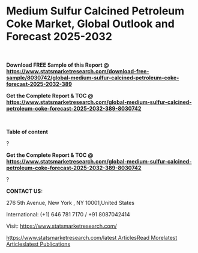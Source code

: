 <h1>Medium Sulfur Calcined Petroleum Coke Market, Global Outlook and Forecast 2025-2032</h1><br/><p><strong>Download FREE Sample of this Report @ <a href="https://www.statsmarketresearch.com/download-free-sample/8030742/global-medium-sulfur-calcined-petroleum-coke-forecast-2025-2032-389">https://www.statsmarketresearch.com/download-free-sample/8030742/global-medium-sulfur-calcined-petroleum-coke-forecast-2025-2032-389</a></strong></p>
 
 
 
 <div><b>Get the Complete Report & TOC @ <a href="https://www.statsmarketresearch.com/global-medium-sulfur-calcined-petroleum-coke-forecast-2025-2032-389-8030742">https://www.statsmarketresearch.com/global-medium-sulfur-calcined-petroleum-coke-forecast-2025-2032-389-8030742</a></b></div>
 
 
 
 <p><br />
 
 <b>Table of content</b></p>
 
 
 
 <p>? </p>
 
 
 
 <div><b>Get the Complete Report & TOC @ <a href="https://www.statsmarketresearch.com/global-medium-sulfur-calcined-petroleum-coke-forecast-2025-2032-389-8030742">https://www.statsmarketresearch.com/global-medium-sulfur-calcined-petroleum-coke-forecast-2025-2032-389-8030742</a></b></div>
 
 
 
 <p>? </p>
 
 
 
 <p><b>CONTACT US:</b><br />
 
 276 5th Avenue, New York , NY 10001,United States<br />
 
 International: (+1) 646 781 7170 / +91 8087042414<br />
 
 Visit: <a href="https://www.statsmarketresearch.com/">https://www.statsmarketresearch.com/</a><br />
 
 <a href="https://gyeongbokgung.com">https://www.statsmarketresearch.com/</a><a href="https://hallyeomaritime.com">latest Articles</a><a href="https://jingwansa.com">Read More</a><a href="https://nguoiviet.jp/">latest Articles</a><a href="https://www.intelmarketresearch.com/">latest Publications</a></p>